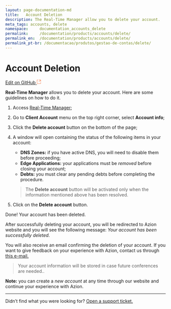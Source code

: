 ```yaml
---
layout: page-documentation-md
title:   Account Deletion
description: The Real-Time Manager allow you to delete your account.
meta_tags: accounts, delete
namespace:     documentation_accounts_delete
permalink:     /documentation/products/accounts/delete/ 
permalink_en:  /documentation/products/accounts/delete/
permalink_pt-br: /documentacao/produtos/gestao-de-contas/delete/
---
```


# Account Deletion

[Edit on GitHub <svg width="14" height="14" xmlns="http://www.w3.org/2000/svg"><g fill="none" stroke="#F3652B"><path d="M4.81.71H.672v11.43H12.1V8.001" stroke-width=".8"/><path d="M6.87.786h5.155V5.94M6.31 6.5L12.026.786"/></g></svg>](https://github.com/aziontech/docs_en/blob/master/accounts/delete-account/2021-05-03-index.md)

**Real-Time Manager** allows you to delete your account. Here are some guidelines on how to do it.

1. Access [Real-Time Manager](https://manager.azion.com/);

2. Go to **Client Account** menu on the top right corner, select  **Account info**;

3. Click the **Delete account** button on the bottom of the page;

4. A window will open containing the status of the following items in your account:

   - **DNS Zones:** if you have active DNS, you will need to disable them before proceeding;
   - **Edge Applications:** your applications must be *removed* before closing your account;
   - **Debts:** you must clear any pending debts before completing the procedure.

   > The **Delete account** button will be activated only when the information mentioned above has been resolved.

5. Click on the **Delete account** button.

Done! Your account has been deleted.

After successfully deleting your account, you will be redirected to Azion website and you will see the following message: *Your account has been successfully deleted*. 

You will also receive an email confirming the deletion of your account. If you want to give feedback on your experience with Azion, contact us through [this e-mail.](feedback@azion.com)

> Your account information will be stored in case future conferences are needed.. 

**Note:** you can create a *new account* at any time through our website and continue your experience with Azion.

------

Didn’t find what you were looking for? [Open a support ticket.](https://tickets.azion.com/)

